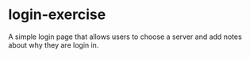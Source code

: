 # login-exercise
A simple login page that allows users to choose a server and add notes about why they are login in.
